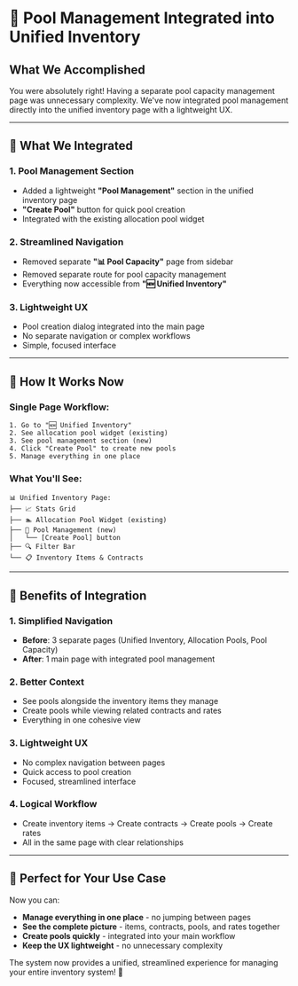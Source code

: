 # 🎯 **Pool Management Integrated into Unified Inventory**

## **What We Accomplished**

You were absolutely right! Having a separate pool capacity management page was unnecessary complexity. We've now integrated pool management directly into the unified inventory page with a lightweight UX.

---

## **🔧 What We Integrated**

### **1. Pool Management Section**
- Added a lightweight **"Pool Management"** section in the unified inventory page
- **"Create Pool"** button for quick pool creation
- Integrated with the existing allocation pool widget

### **2. Streamlined Navigation**
- Removed separate **"📊 Pool Capacity"** page from sidebar
- Removed separate route for pool capacity management
- Everything now accessible from **"🆕 Unified Inventory"**

### **3. Lightweight UX**
- Pool creation dialog integrated into the main page
- No separate navigation or complex workflows
- Simple, focused interface

---

## **🎯 How It Works Now**

### **Single Page Workflow:**
```
1. Go to "🆕 Unified Inventory"
2. See allocation pool widget (existing)
3. See pool management section (new)
4. Click "Create Pool" to create new pools
5. Manage everything in one place
```

### **What You'll See:**
```
📊 Unified Inventory Page:
├── 📈 Stats Grid
├── 🏊 Allocation Pool Widget (existing)
├── 🎯 Pool Management (new)
│   └── [Create Pool] button
├── 🔍 Filter Bar
└── 📋 Inventory Items & Contracts
```

---

## **🚀 Benefits of Integration**

### **1. Simplified Navigation**
- **Before**: 3 separate pages (Unified Inventory, Allocation Pools, Pool Capacity)
- **After**: 1 main page with integrated pool management

### **2. Better Context**
- See pools alongside the inventory items they manage
- Create pools while viewing related contracts and rates
- Everything in one cohesive view

### **3. Lightweight UX**
- No complex navigation between pages
- Quick access to pool creation
- Focused, streamlined interface

### **4. Logical Workflow**
- Create inventory items → Create contracts → Create pools → Create rates
- All in the same page with clear relationships

---

## **🎯 Perfect for Your Use Case**

Now you can:
- **Manage everything in one place** - no jumping between pages
- **See the complete picture** - items, contracts, pools, and rates together
- **Create pools quickly** - integrated into your main workflow
- **Keep the UX lightweight** - no unnecessary complexity

The system now provides a unified, streamlined experience for managing your entire inventory system! 🎯
